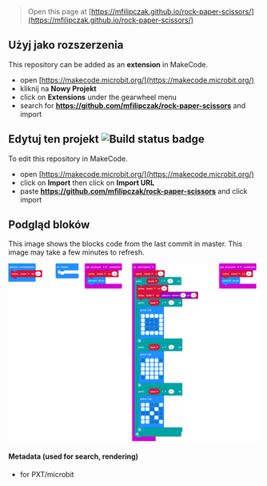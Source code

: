 
> Open this page at [https://mfilipczak.github.io/rock-paper-scissors/](https://mfilipczak.github.io/rock-paper-scissors/)

## Użyj jako rozszerzenia

This repository can be added as an **extension** in MakeCode.

* open [https://makecode.microbit.org/](https://makecode.microbit.org/)
* kliknij na **Nowy Projekt**
* click on **Extensions** under the gearwheel menu
* search for **https://github.com/mfilipczak/rock-paper-scissors** and import

## Edytuj ten projekt ![Build status badge](https://github.com/mfilipczak/rock-paper-scissors/workflows/MakeCode/badge.svg)

To edit this repository in MakeCode.

* open [https://makecode.microbit.org/](https://makecode.microbit.org/)
* click on **Import** then click on **Import URL**
* paste **https://github.com/mfilipczak/rock-paper-scissors** and click import

## Podgląd bloków

This image shows the blocks code from the last commit in master.
This image may take a few minutes to refresh.

![Renderowany widok bloków](https://github.com/mfilipczak/rock-paper-scissors/raw/master/.github/makecode/blocks.png)

#### Metadata (used for search, rendering)

* for PXT/microbit
<script src="https://makecode.com/gh-pages-embed.js"></script><script>makeCodeRender("{{ site.makecode.home_url }}", "{{ site.github.owner_name }}/{{ site.github.repository_name }}");</script>
